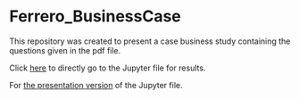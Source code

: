 # Ferrero_BusinessCase
This repository was created to present a case business study containing the questions given in the pdf file.

Click [here](CaseStudy.ipynb) to directly go to the Jupyter file for results. 

For [the presentation version](CaseStudy_slides.html) of the Jupyter file. 
